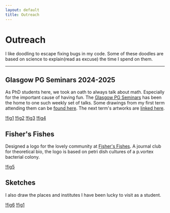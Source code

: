 ```yaml
---
layout: default
title: Outreach
---
```


# Outreach

I like doodling to escape fixing bugs in my code. Some of these doodles are based on science to explain(read as excuse) the time I spend on them.

---
Glasgow PG Seminars 2024-2025
---
As PhD students here, we took an oath to always talk about math. Especially for the important cause of having fun. The [Glasgow PG Seminars](https://sites.google.com/view/pgseminar/home) has been the home to one such weekly set of talks. Some drawings from my first term attending them can be [found here](https://sites.google.com/view/pgseminar/art-work). The next term's artworks are [linked here](\files\pg_seminars_may_2025.pptx).

[!fig1](assets/1)
[!fig2](assets/2)
[!fig3](assets/3)
[!fig4](assets/4)

Fisher's Fishes
---
Designed a logo for the lovely community at [Fisher's Fishes](https://fishersfishes.github.io/). A journal club for theoretical bio, the logo is based on petri dish cultures of a p.vortex bacterial colony. 

[!fig5](assets/5)

Sketches
---

I also draw the places and institutes I have been lucky to visit as a student.

[!fig6](assets/6)
[!fig1](assets/7)
